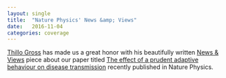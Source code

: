 ```yaml
---
layout: single
title:  "Nature Physics' News &amp; Views"
date:   2016-11-04
categories: coverage
---
```


[Thillo Gross](http://www.reallygross.de/) has made us a great honor with his beautifully written [News &amp; Views](http://dx.doi.org/10.1038/nphys3939) piece about our paper titled [The effect of a prudent adaptive behaviour on disease transmission](/publications/#Teleportation) recently published in Nature Physics.